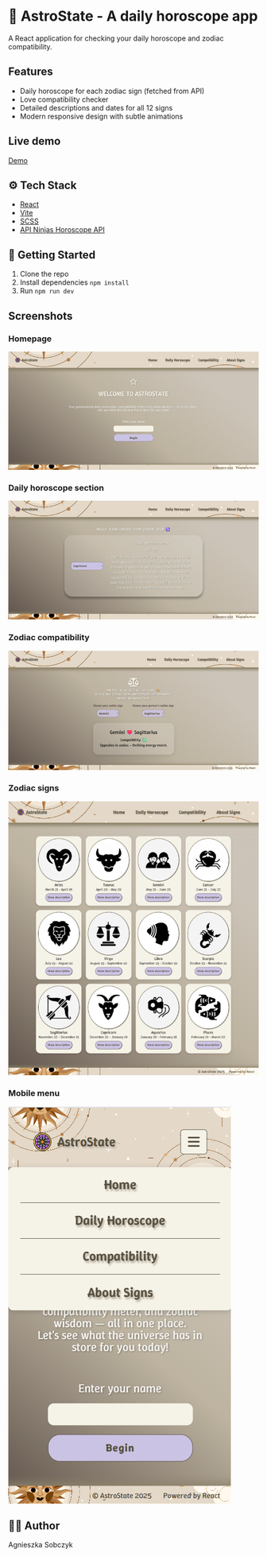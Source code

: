 # 🔮 AstroState - A daily horoscope app

A React application for checking your daily horoscope and zodiac compatibility.

## Features

- Daily horoscope for each zodiac sign (fetched from API)
- Love compatibility checker
- Detailed descriptions and dates for all 12 signs
- Modern responsive design with subtle animations

## Live demo

[Demo](https://astro-state-app.netlify.app/)

## ⚙️ Tech Stack

- [React](https://reactjs.org/)
- [Vite](https://vitejs.dev/)
- [SCSS](https://sass-lang.com/)
- [API Ninjas Horoscope API](https://api-ninjas.com/api/horoscope)

## 🚀 Getting Started

1. Clone the repo
2. Install dependencies `npm install`
3. Run `npm run dev`

## Screenshots

### Homepage

![homepage](/screenshots/homepageImg.png)

### Daily horoscope section

![horoscope](/screenshots/horoscopeImg.png)

### Zodiac compatibility

![compatibility](/screenshots/compatibilityImg.png)

### Zodiac signs

![zodiacSigns](/screenshots/signsImg.png)

### Mobile menu

![mobile](/screenshots/mobileImg.png)

## 👩‍💻 Author

Agnieszka Sobczyk
